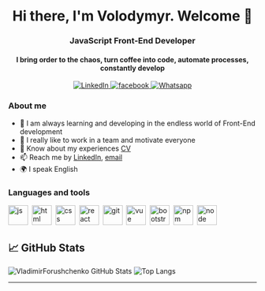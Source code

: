 <div id="header" align="center">
  <h1>Hi there, I'm Volodymyr. Welcome 👋</h1>
  <h3>JavaScript Front-End Developer</h3>
  <h4>I bring order to the chaos, turn coffee into code, automate processes, constantly develop</h4>
</div>

<div id="socials" align="center">
  <a href="https://www.linkedin.com/in/volodymyr-forushchenko-web-developer/" target="_blank">
    <img src="https://img.shields.io/badge/LinkedIn-blue?style=for-the-badge&logo=linkedin&logoColor=white"
      alt="LinkedIn" />
  </a>
  <a href="https://www.facebook.com/profile.php?id=100014390620011" target="_blank">
    <img src="https://img.shields.io/badge/Facebook-blue?style=for-the-badge&logo=facebook&logoColor=white"
      alt="facebook" />
  </a>
  <a href="https://api.whatsapp.com/send?phone=5879681394" target="_blank">
    <img src="https://img.shields.io/badge/Whatsapp-blue?style=for-the-badge&logo=whatsapp&logoColor=white"
      alt="Whatsapp" />
  </a>
</div>

### About me
- 🌱 I am always learning and developing in the endless world of Front-End development
- 📝 I really like to work in a team and motivate everyone
- 📄 Know about my experiences [CV](https://eloquent-pithivier-0e7e26.netlify.app/)
- 📫 Reach me by [LinkedIn](https://www.linkedin.com/in/volodymyr-forushchenko-web-developer/),
[email](mailto:forusvy@gmail.com)
- 🌍 I speak English


### Languages and tools

<img src="https://cdn.jsdelivr.net/gh/devicons/devicon/icons/javascript/javascript-original.svg" title="js" width="40"
  height="40" />&nbsp;
<img src="https://cdn.jsdelivr.net/gh/devicons/devicon/icons/html5/html5-original.svg" title="html" width="40"
  height="40" />&nbsp;
<img src="https://cdn.jsdelivr.net/gh/devicons/devicon/icons/css3/css3-original.svg" title="css" width="40"
  height="40" />&nbsp;
<img src="https://cdn.jsdelivr.net/gh/devicons/devicon/icons/react/react-original.svg" title="react" width="40"
  height="40" />&nbsp;
<img src="https://cdn.jsdelivr.net/gh/devicons/devicon/icons/git/git-plain.svg" title="git" width="40"
  height="40" />&nbsp;
<img src="https://cdn.jsdelivr.net/gh/devicons/devicon/icons/vuejs/vuejs-original.svg" title="vue" width="40"
  height="40" />&nbsp;
<img src="https://cdn.jsdelivr.net/gh/devicons/devicon/icons/bootstrap/bootstrap-plain.svg" title="bootstrap" width="40"
  height="40" />&nbsp;
<img src="https://cdn.jsdelivr.net/gh/devicons/devicon/icons/npm/npm-original-wordmark.svg" title="npm" width="40"
  height="40" />&nbsp;
<img src="https://cdn.jsdelivr.net/gh/devicons/devicon/icons/nodejs/nodejs-original.svg" title="node" width="40"
  height="40" />&nbsp;


<!-- ### My stat

<div id="stat" align="center">
  <img
    src="https://github-profile-summary-cards.vercel.app/api/cards/profile-details?username=VladimirForushchenko&theme=github_dark"
    alt="" />
  <img
    src="https://github-profile-summary-cards.vercel.app/api/cards/most-commit-language?username=VladimirForushchenko&theme=github_dark"
    alt="" />
  <img
    src="https://github-profile-summary-cards.vercel.app/api/cards/stats?username=VladimirForushchenko&theme=github_dark"
    alt="" />
</div> -->

## 📈 GitHub Stats

![VladimirForushchenko GitHub
Stats](https://github-readme-stats.vercel.app/api?username=VladimirForushchenko_private=true&hide=contribs&show_icons=true&theme=radical)
![Top
Langs](https://github-readme-stats.vercel.app/api/top-langs/?username=VladimirForushchenko&count_private=true&hide=tsql&langs_count=7&theme=radical&layout=compact)

---
